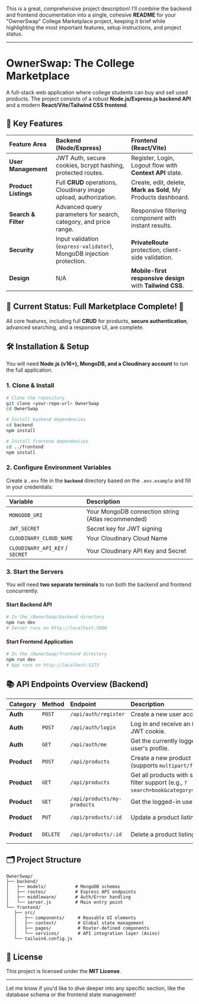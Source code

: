 This is a great, comprehensive project description\! I'll combine the backend and frontend documentation into a single, cohesive **README** for your "OwnerSwap" College Marketplace project, keeping it brief while highlighting the most important features, setup instructions, and project status.

-----

# OwnerSwap: The College Marketplace

A full-stack web application where college students can buy and sell used products. The project consists of a robust **Node.js/Express.js backend API** and a modern **React/Vite/Tailwind CSS frontend**.

## 🚀 Key Features

| Feature Area | Backend (Node/Express) | Frontend (React/Vite) |
| :--- | :--- | :--- |
| **User Management** | JWT Auth, secure cookies, bcrypt hashing, protected routes. | Register, Login, Logout flow with **Context API** state. |
| **Product Listings** | Full **CRUD** operations, Cloudinary image upload, authorization. | Create, edit, delete, **Mark as Sold**, My Products dashboard. |
| **Search & Filter** | Advanced query parameters for search, category, and price range. | Responsive filtering component with instant results. |
| **Security** | Input validation (`express-validator`), MongoDB injection protection. | **PrivateRoute** protection, client-side validation. |
| **Design** | N/A | **Mobile-first responsive design** with **Tailwind CSS**. |

## 🎯 Current Status: Full Marketplace Complete\! 🎉

All core features, including full **CRUD** for products, **secure authentication**, advanced searching, and a responsive UI, are complete.

## 🛠️ Installation & Setup

You will need **Node.js (v16+), MongoDB, and a Cloudinary account** to run the full application.

### 1\. Clone & Install

```bash
# Clone the repository
git clone <your-repo-url> OwnerSwap
cd OwnerSwap

# Install backend dependencies
cd backend
npm install

# Install frontend dependencies
cd ../frontend
npm install
```

### 2\. Configure Environment Variables

Create a `.env` file in the **`backend`** directory based on the `.env.example` and fill in your credentials:

| Variable | Description |
| :--- | :--- |
| `MONGODB_URI` | Your MongoDB connection string (Atlas recommended) |
| `JWT_SECRET` | Secret key for JWT signing |
| `CLOUDINARY_CLOUD_NAME` | Your Cloudinary Cloud Name |
| `CLOUDINARY_API_KEY` / `SECRET` | Your Cloudinary API Key and Secret |

### 3\. Start the Servers

You will need **two separate terminals** to run both the backend and frontend concurrently.

#### Start Backend API

```bash
# In the /OwnerSwap/backend directory
npm run dev
# Server runs on http://localhost:5000
```

#### Start Frontend Application

```bash
# In the /OwnerSwap/frontend directory
npm run dev
# App runs on http://localhost:5173
```

## 📚 API Endpoints Overview (Backend)

| Category | Method | Endpoint | Description | Authentication |
| :--- | :--- | :--- | :--- | :--- |
| **Auth** | `POST` | `/api/auth/register` | Create a new user account. | Public |
| **Auth** | `POST` | `/api/auth/login` | Log in and receive an `httpOnly` JWT cookie. | Public |
| **Auth** | `GET` | `/api/auth/me` | Get the currently logged-in user's profile. | Protected |
| **Product** | `POST` | `/api/products` | Create a new product listing (supports `multipart/form-data`). | Protected |
| **Product** | `GET` | `/api/products` | Get all products with search and filter support (e.g., `?search=book&category=Textbooks`). | Public |
| **Product** | `GET` | `/api/products/my-products` | Get the logged-in user's listings. | Protected |
| **Product** | `PUT` | `/api/products/:id` | Update a product listing. | Protected (Owner only) |
| **Product** | `DELETE` | `/api/products/:id` | Delete a product listing. | Protected (Owner only) |

## 🗂️ Project Structure

```
OwnerSwap/
├── backend/
│   ├── models/           # MongoDB schemas
│   ├── routes/           # Express API endpoints
│   ├── middleware/       # Auth/Error handling
│   └── server.js         # Main entry point
└── frontend/
   ├── src/
   │   ├── components/     # Reusable UI elements
   │   ├── context/        # Global state management
   │   ├── pages/          # Router-defined components
   │   └── services/       # API integration layer (Axios)
   └── tailwind.config.js
```

## 📄 License

This project is licensed under the **MIT License**.

-----

Let me know if you'd like to dive deeper into any specific section, like the database schema or the frontend state management\!
